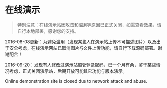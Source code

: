 # 在线演示

>   特别注意：在线演示站因攻击和滥用等原因已正式关闭，如需查看效果，请自行本地部署，感谢您的支持。

2016-08-08更新：为避免滥用（发现某些人在演示站上传不可描述图片）以及出于安全考虑，在线演示网站已取消图片与文件上传功能，请自行下载源码部署。谢谢配合！

2016-09-20：发现有人修改过演示站超管登录密码，已一个月有余，鉴于某些情况考虑，正式关闭演示站，后期开放可能其它功能与版本演示。

Online demonstration site is closed due to network attack and abuse.


